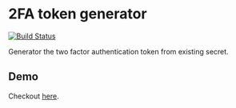 # 2FA token generator
[![Build Status](https://travis-ci.org/hex0cter/2fa-token.svg?branch=master)](https://travis-ci.org/hex0cter/2fa-token)

Generator the two factor authentication token from existing secret.

## Demo

Checkout [here](https://hex0cter.github.io/2fa-token/).
